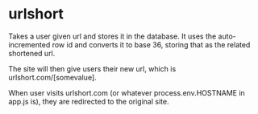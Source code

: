 # urlshort
Takes a user given url and stores it in the database. It uses the auto-incremented row id and converts it to base 36, 
storing that as the related shortened url.

The site will then give users their new url, which is urlshort.com/[somevalue]. 

When user visits urlshort.com (or whatever process.env.HOSTNAME in app.js is), they are redirected to the original site.

